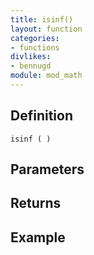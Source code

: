 ```yaml
---
title: isinf()
layout: function
categories:
- functions
divlikes:
- bennugd
module: mod_math
---
```


## Definition

    isinf ( )

## Parameters

## Returns

## Example
